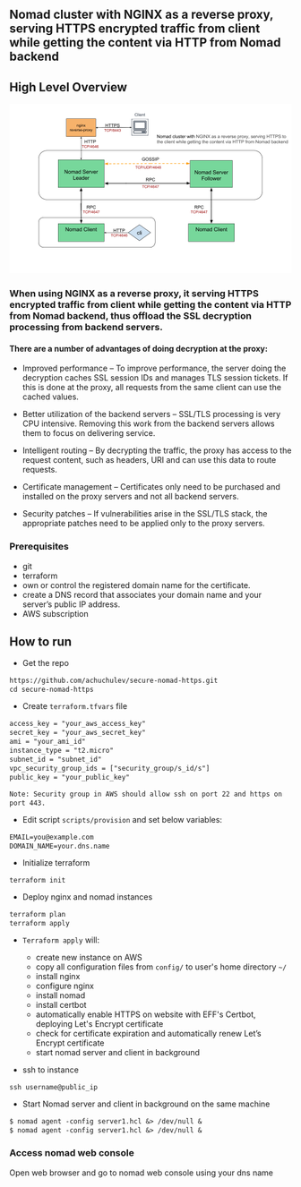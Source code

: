 ## Nomad cluster with NGINX as a reverse proxy, serving HTTPS encrypted traffic from client while getting the content via HTTP from Nomad backend

## High Level Overview

<img src="diagrams/nginx-reverse-proxy-nomad.png" />

### When using NGINX as a reverse proxy, it serving HTTPS encrypted traffic from client while getting the content via HTTP from Nomad backend, thus offload the SSL decryption processing from backend servers. 

#### There are a number of advantages of doing decryption at the proxy:

- Improved performance – To improve performance, the server doing the decryption caches SSL session IDs and manages TLS session tickets. If this is done at the proxy, all requests from the same client can use the cached values.

- Better utilization of the backend servers – SSL/TLS processing is very CPU intensive. Removing this work from the backend servers allows them to focus on delivering service.

- Intelligent routing – By decrypting the traffic, the proxy has access to the request content, such as headers, URI and can use this data to route requests.

- Certificate management – Certificates only need to be purchased and installed on the proxy servers and not all backend servers.

- Security patches – If vulnerabilities arise in the SSL/TLS stack, the appropriate patches need to be applied only to the proxy servers.

### Prerequisites

- git
- terraform
- own or control the registered domain name for the certificate.
- create a DNS record that associates your domain name and your server’s public IP address.
- AWS subscription

## How to run

- Get the repo

```
https://github.com/achuchulev/secure-nomad-https.git
cd secure-nomad-https
```

- Create `terraform.tfvars` file

```
access_key = "your_aws_access_key"
secret_key = "your_aws_secret_key"
ami = "your_ami_id"
instance_type = "t2.micro"
subnet_id = "subnet_id"
vpc_security_group_ids = ["security_group/s_id/s"]
public_key = "your_public_key"
```

```
Note: Security group in AWS should allow ssh on port 22 and https on port 443.
```

- Edit script `scripts/provision` and set below variables:

```
EMAIL=you@example.com
DOMAIN_NAME=your.dns.name
```

- Initialize terraform
```
terraform init
```

- Deploy nginx and nomad instances

```
terraform plan
terraform apply
```

- `Terraform apply` will:
  - create new instance on AWS
  - copy all configuration files from `config/` to user's home directory `~/`
  - install nginx
  - configure nginx
  - install nomad
  - install certbot
  - automatically enable HTTPS on website with EFF's Certbot, deploying Let's Encrypt certificate
  - check for certificate expiration and automatically renew Let’s Encrypt certificate
  - start nomad server and client in background

- ssh to instance

```
ssh username@public_ip
```

- Start Nomad server and client in background on the same machine 

```
$ nomad agent -config server1.hcl &> /dev/null &
$ nomad agent -config server1.hcl &> /dev/null &
```

### Access nomad web console

Open web browser and go to nomad web console using your dns name
